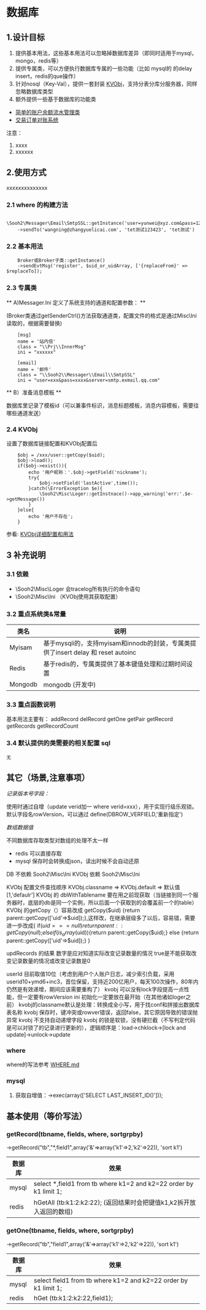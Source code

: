 # 数据库

## 1.设计目标

1. 提供基本用法，这些基本用法可以忽略掉数据库差异（即同时适用于mysql，mongo，redis等）
2. 提供专属类，可以方便执行数据库专属的一些功能（比如 mysql的 的delay insert，redis的que操作）
3. 针对nosql（Key-Val），提供一套封装 [KVObj](KVObj.md)，支持分表分库分服务器，同样忽略数据库类型
4. 额外提供一些基于数据库的功能类

- [简单的账户余额流水管理类](Cases/AccountLog.md)
- [交易订单对账系统](Cases/OrdersChk/OrderChk.md)

注意：

1. xxxx
2. xxxxxx

## 2.使用方式

xxxxxxxxxxxxxx

### 2.1 where 的构建方法

        \Sooh2\Messager\Email\SmtpSSL::getInstance('user=yunwei@xyz.com&pass=123456&server=smtp.exmail.qq.com')
        ->sendTo('wangning@zhangyuelicai.com', 'tet测试123423', 'tet测试')

### 2.2 基本用法

        Broker或Broker子类::getInstance()
        ->sendEvtMsg('register', $uid_or_uidArray, ['{replaceFrom}' => $replaceTo]);

### 2.3 专属类

** A)Messager.Ini 定义了系统支持的通道和配置参数： ** 

(Broker类通过getSenderCtrl()方法获取通道类，配置文件的格式是通过Misc\\Ini读取的，根据需要替换)

		[msg]
		name = '站内信'
		class = "\\Prj\\InnerMsg"
		ini = "xxxxxx"

		[email]
		name = '邮件'
		class = "\\Sooh2\\Messager\\Email\\SmtpSSL"
		ini = "user=xxx&pass=xxxx&server=smtp.exmail.qq.com"

** B）准备消息模板 **

数据库里记录了模板id（可以兼事件标识，消息标题模板，消息内容模板，需要往哪些通道发送）

### 2.4 KVObj

设置了数据库链接配置和KVObj配置后

        $obj = /xxx/user::getCopy($uid);
        $obj->load();
        if($obj->exist()){
            echo '用户昵称：'.$obj->getField('nickname');
            try{
                $obj->setField('lastActive',time());
            }catch(\ErrorException $e){
                \Sooh2\Misc\Loger::getInstnace()->app_warning('err:'.$e->getMessage())
            }
        }else{
            echo '用户不存在';
        }

参看: [KVObj详细配置和用法](KVObj.md)

## 3 补充说明

### 3.1 依赖 

- \Sooh2\Misc\Loger 会tracelog所有执行的命令语句
- \Sooh2\Misc\Ini （KVObj使用其获取配置）

### 3.2 重点系统类&常量 

| 类名              | 说明
| ----------------  | ---------------------------------------------------------
| Myisam            | 基于mysqli的，支持myisam和innodb的封装，专属类提供了insert delay 和 reset autoinc
| Redis             | 基于redis的，专属类提供了基本键值处理和过期时间设置
| Mongodb           | mongodb (开发中)

### 3.3 重点函数说明 

基本用法主要有：
addRecord
delRecord
getOne
getPair
getRecord
getRecords
getRecordCount

### 3.4 默认提供的类需要的相关配置 sql

    无



## 其它（场景,注意事项）

*记录版本号字段：*

使用时通过自增（update verid加一  where verid=xxx），用于实现行级乐观锁。默认字段名rowVersion，可以通过 define(DBROW_VERFIELD,'重新指定')

*数组数据值*

不同数据库存取类型对数组的处理不太一样

- redis 可以直接存取
- mysql 保存时会转换成json，读出时候不会自动还原

DB 不依赖 Sooh2\\Misc\\Ini
KVObj 依赖 Sooh2\\Misc\\Ini

KVObj 配置文件查找顺序  KVObj.classname => KVObj.default => 默认值 [1,'defaulr']
KVObj 的 dbWithTablename 要在用之前现获取（当链接到同一个服务器时，底层的db是同一个实例，所以后面一个获取到的会覆盖前一个的table）
KVObj 的getCopy（）容易改成 getCopy($uid) {return parent::getCopy(['uid'=>$uid]);},这样改，在继承层级多了以后，容易错，需要进一步改成{
    if($uid===null){return parent::getCopy(null);}
    elseif(is_array($uid)){return parent::getCopy($uid);}
    else {return parent::getCopy(['uid'=>$uid]);}
}

updRecords 的结果
数字是应对知道实际改变记录数量的情况
true是不能获取改变记录数量的情况或改变记录数是0

userId 目前取值10位（考虑到用户个人账户日志，减少索引负载，采用userid10+ymd6+inc3，首位保留，支持近200亿用户，每天100次操作，80年内仍然是有效递增，期间应该需要重构了）
kvobj 可以没有lock字段提高一点性能，但一定要有rowVersion
ini 初始化一定要放在最开始（在其他诸如loger之前）
kvobj的classname默认是处理：转换成全小写，用于找conf和拼接出数据库表名称
kvobj 保存时，键冲突或rowver错误，返回false，其它原因导致的错误抛异常
kvobj 不支持自动递增字段
kvobj 的锁是软锁，没有硬拦截（不写判定代码是可以对锁了的记录进行更新的），逻辑顺序是：load->chklock->[lock and update]->unlock->update
### where 

where的写法参考 [WHERE.md](WHERE.md "where编写说明")

### mysql

1. 获取自增值：->exec(array(['SELECT LAST_INSERT_ID()']));

## 基本使用（等价写法）

### getRecord(tbname, fields, where, sortgrpby)

->getRecord("tb","*,field1",array('&'=>array('k1'=>2,'k2'=>22)), 'sort k1')

数据库 | 效果 
---- |  ---
mysql| select *,field1 from tb where k1=2 and k2=22 order by k1 limit 1;
redis| hGetAll (tb:k1:2:k2:22); (返回结果时会把键值k1,k2拆开放入返回的数组)

### getOne(tbname, fields, where, sortgrpby)

->getRecord("tb","field1",array('&'=>array('k1'=>2,'k2'=>22)), 'sort k1')

数据库 | 效果 
---- |  ---
mysql| select field1 from tb where k1=2 and k2=22 order by k1 limit 1;
redis| hGet (tb:k1:2:k2:22,field1);


